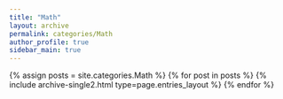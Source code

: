 ```yaml
---
title: "Math"
layout: archive
permalink: categories/Math
author_profile: true
sidebar_main: true
---
```



{% assign posts = site.categories.Math %}
{% for post in posts %} {% include archive-single2.html type=page.entries_layout %} {% endfor %}